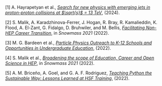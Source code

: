 <span class="csl-left-margin">\[1\]
</span><span class="csl-right-inline">A. Hayrapetyan et al.,
*[<span class="nocase">Search for new physics with emerging jets in
proton-proton collisions at $\sqrt{s}$ = 13
TeV</span>](https://arxiv.org/abs/2403.01556)*, (2024).</span>

<span class="csl-left-margin">\[2\]
</span><span class="csl-right-inline">S. Malik, A. Karadzhinova-Ferrer,
J. Hogan, R. Bray, R. Kamalieddin, K. Flood, A. El-Zant, G. Fidalgo, D.
Bruhwiler, and M. Bellis, *[Facilitating Non-HEP Career
Transition](https://arxiv.org/abs/2203.11665)*, in *Snowmass 2021*
(2022).</span>

<span class="csl-left-margin">\[3\]
</span><span class="csl-right-inline">M. G. Bardeen et al.,
*[<span class="nocase">Particle Physics Outreach to K-12 Schools and
Opportunities in Undergraduate
Education</span>](https://arxiv.org/abs/2203.10953)*, (2022).</span>

<span class="csl-left-margin">\[4\]
</span><span class="csl-right-inline">S. Malik et al.,
*[<span class="nocase">Broadening the scope of Education, Career and
Open Science in HEP</span>](https://arxiv.org/abs/2203.08809)*, in
*Snowmass 2021* (2022).</span>

<span class="csl-left-margin">\[5\]
</span><span class="csl-right-inline">A. M. Briceño, A. Goel, and G. A.
F. Rodriguez, *[Teaching Python the Sustainable Way: Lessons Learned at
HSF Training](https://doi.org/10.5281/zenodo.7115834)*, (2022).</span>
